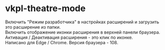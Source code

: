 # vkpl-theatre-mode
Включить "Режим разработчика" в настройках расширений и загрузить это расширение из папки.  
Включить отображение иконки расширения в верхней панели браузера.  
Активация / Деактивация расширения - это клик по иконке.  
Написано для Edge / Chrome. Версия браузера - 108.
